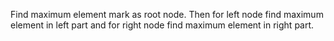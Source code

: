 Find maximum element mark as root node. Then for left node find maximum element in left part and for right node find maximum element in right part.
